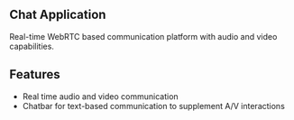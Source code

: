 ## Chat Application

Real-time WebRTC based communication platform with audio and video capabilities.

## Features

- Real time audio and video communication
- Chatbar for text-based communication to supplement A/V interactions
